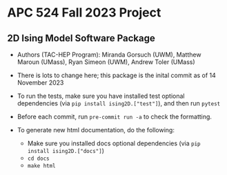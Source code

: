# APC 524 Fall 2023 Project
## 2D Ising Model Software Package
- Authors (TAC-HEP Program): Miranda Gorsuch (UWM), Matthew Maroun (UMass), Ryan Simeon (UWM), Andrew Toler (UMass)

- There is lots to change here; this package is the inital commit as of 14 November 2023

- To run the tests, make sure you have installed test optional dependencies (via `pip install ising2D.["test"]`), and then run `pytest`

- Before each commit, run `pre-commit run -a` to check the formatting.

- To generate new html documentation, do the following:
    - Make sure you installed docs optional dependencies (via `pip install ising2D.["docs"]`)
    - `cd docs`
    - `make html`
